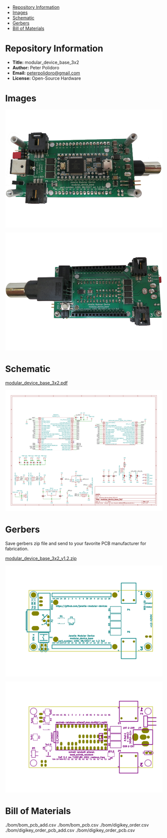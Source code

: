 - [Repository Information](#org944d983)
- [Images](#org71a4883)
- [Schematic](#org7c3de7a)
- [Gerbers](#org0de8cff)
- [Bill of Materials](#org17c19fc)



<a id="org944d983"></a>

# Repository Information

-   **Title:** modular\_device\_base\_3x2
-   **Author:** Peter Polidoro
-   **Email:** peterpolidoro@gmail.com
-   **License:** Open-Source Hardware


<a id="org71a4883"></a>

# Images

![img](./images/bottom.png)

![img](./images/top.png)


<a id="org7c3de7a"></a>

# Schematic

[modular\_device\_base\_3x2.pdf](./schematic/modular_device_base_3x2.pdf)

![img](./schematic/images/schematic00.png)


<a id="org0de8cff"></a>

# Gerbers

Save gerbers zip file and send to your favorite PCB manufacturer for fabrication.

[modular\_device\_base\_3x2\_v1.2.zip](./gerbers/modular_device_base_3x2_v1.2.zip)

![img](./gerbers/images/gerbers00.png)

![img](./gerbers/images/gerbers01.png)


<a id="org17c19fc"></a>

# Bill of Materials

./bom/bom\_pcb\_add.csv ./bom/bom\_pcb.csv ./bom/digikey\_order.csv ./bom/digikey\_order\_pcb\_add.csv ./bom/digikey\_order\_pcb.csv
